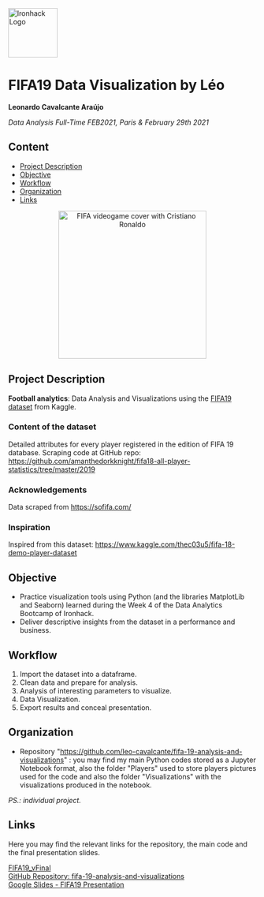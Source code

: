 <img src="https://bit.ly/2VnXWr2" alt="Ironhack Logo" width="100"/>

# FIFA19 Data Visualization by Léo
**Leonardo Cavalcante Araújo**

*Data Analysis Full-Time FEB2021, Paris & February 29th 2021*

## Content
- [Project Description](#project-description)
- [Objective](#objective)
- [Workflow](#workflow)
- [Organization](#organization)
- [Links](#links)

<div style="text-align:center"><img src="https://images-na.ssl-images-amazon.com/images/I/61XSwx9HaZL._AC_SX679_.jpg" alt="FIFA videogame cover with Cristiano Ronaldo" height="300"/></div>

## Project Description
**Football analytics**: Data Analysis and Visualizations using the [FIFA19 dataset](https://www.kaggle.com/karangadiya/fifa19) from Kaggle.

### Content of the dataset
Detailed attributes for every player registered in the edition of FIFA 19 database.
Scraping code at GitHub repo: https://github.com/amanthedorkknight/fifa18-all-player-statistics/tree/master/2019

### Acknowledgements
Data scraped from https://sofifa.com/

### Inspiration
Inspired from this dataset: https://www.kaggle.com/thec03u5/fifa-18-demo-player-dataset

## Objective
- Practice visualization tools using Python (and the libraries MatplotLib and Seaborn) learned during the Week 4 of the Data Analytics Bootcamp of Ironhack.
- Deliver descriptive insights from the dataset in a performance and business.

## Workflow
1. Import the dataset into a dataframe.
2. Clean data and prepare for analysis.
3. Analysis of interesting parameters to visualize.
4. Data Visualization.
5. Export results and conceal presentation.

## Organization
- Repository "https://github.com/leo-cavalcante/fifa-19-analysis-and-visualizations" : you may find my main Python codes stored as a Jupyter Notebook format, also the folder "Players" used to store players pictures used for the code and also the folder "Visualizations" with the visualizations produced in the notebook.

*PS.: individual project.*

## Links
Here you may find the relevant links for the repository, the main code and the final presentation slides.

[FIFA19_vFinal](https://github.com/leo-cavalcante/fifa-19-analysis-and-visualizations/blob/master/FIFA19_vFinal.ipynb)  
[GitHub Repository: fifa-19-analysis-and-visualizations](https://github.com/leo-cavalcante/fifa-19-analysis-and-visualizations)  
[Google Slides - FIFA19 Presentation](https://docs.google.com/presentation/d/1XLdzy3sR2AVk0apq9z-DJor_tgyoy7XSe-rjNo4W43M/edit#slide=id.g60177929be_4_159)